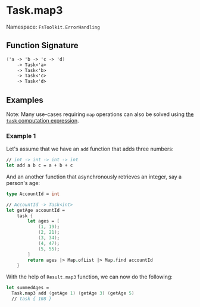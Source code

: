 # Task.map3

Namespace: `FsToolkit.ErrorHandling`

## Function Signature

```fsharp
('a -> 'b -> 'c -> 'd) 
    -> Task<'a> 
    -> Task<'b>
    -> Task<'c> 
    -> Task<'d>
```

## Examples

Note: Many use-cases requiring `map` operations can also be solved using [the `task` computation expression](../task/ce.md).

### Example 1

Let's assume that we have an `add` function that adds three numbers:

```fsharp
// int -> int -> int -> int
let add a b c = a + b + c
```

And an another function that asynchronously retrieves an integer, say a person's age:

```fsharp
type AccountId = int

// AccountId -> Task<int>
let getAge accountId =
    task {
        let ages = [
            (1, 19);
            (2, 21);
            (3, 34);
            (4, 47);
            (5, 55);
        ]
        return ages |> Map.ofList |> Map.find accountId
    }
```

With the help of `Result.map3` function, we can now do the following:

```fsharp
let summedAges =
  Task.map3 add (getAge 1) (getAge 3) (getAge 5)
  // task { 108 }
```
